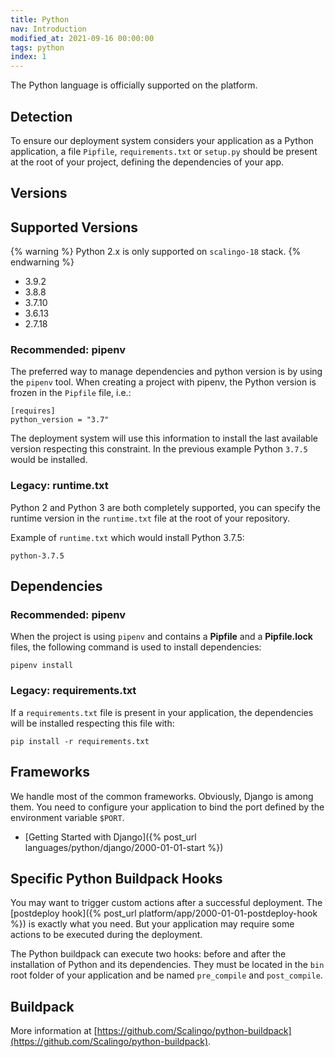 ```yaml
---
title: Python
nav: Introduction
modified_at: 2021-09-16 00:00:00
tags: python
index: 1
---
```


The Python language is officially supported on the platform.

## Detection

To ensure our deployment system considers your application as a Python
application, a file `Pipfile`, `requirements.txt` or `setup.py` should be
present at the root of your project, defining the dependencies of your app.

## Versions

## Supported Versions

{% warning %}
  Python 2.x is only supported on `scalingo-18` stack.
{% endwarning %}

* 3.9.2
* 3.8.8
* 3.7.10
* 3.6.13
* 2.7.18

### Recommended: pipenv

The preferred way to manage dependencies and python version is by using the
`pipenv` tool. When creating a project with pipenv, the Python version is
frozen in the `Pipfile` file, i.e.:

```
[requires]
python_version = "3.7"
```

The deployment system will use this information to install the last available
version respecting this constraint. In the previous example Python `3.7.5`
would be installed.

### Legacy: runtime.txt

Python 2 and Python 3 are both completely supported, you can specify the
runtime version in the `runtime.txt` file at the root of your repository.

Example of `runtime.txt` which would install Python 3.7.5:

```text
python-3.7.5
```

## Dependencies

### Recommended: pipenv

When the project is using `pipenv` and contains a **Pipfile** and a
**Pipfile.lock** files, the following command is used to install dependencies:

```
pipenv install
```

### Legacy: requirements.txt

If a `requirements.txt` file is present in your application, the dependencies
will be installed respecting this file with:

```
pip install -r requirements.txt
```

## Frameworks

We handle most of the common frameworks. Obviously, Django is among them. You need to
configure your application to bind the port defined by the environment variable `$PORT`.

* [Getting Started with Django]({% post_url languages/python/django/2000-01-01-start %})

## Specific Python Buildpack Hooks

You may want to trigger custom actions after a successful deployment. The [postdeploy hook]({%
post_url platform/app/2000-01-01-postdeploy-hook %}) is exactly what you need. But your
application may require some actions to be executed during the deployment.

The Python buildpack can execute two hooks: before and after the installation of Python and its
dependencies. They must be located in the `bin` root folder of your application and be named
`pre_compile` and `post_compile`.

## Buildpack

More information at
[https://github.com/Scalingo/python-buildpack](https://github.com/Scalingo/python-buildpack).
